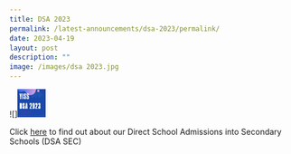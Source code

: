 ```yaml
---
title: DSA 2023
permalink: /latest-announcements/dsa-2023/permalink/
date: 2023-04-19
layout: post
description: ""
image: /images/dsa 2023.jpg
---
```

![]<img height="50" width="50" src="/images/dsa%202023.jpg">

Click [here](https://www.yusofishaksec.moe.edu.sg/yi-experience/direct-school-admissions-into-secondary-schools-dsa-sec/) to find out about our Direct School Admissions into Secondary Schools (DSA SEC)
